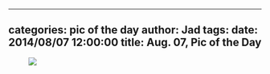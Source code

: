 
---
categories: pic of the day
author: Jad
tags: 
date: 2014/08/07 12:00:00
title: Aug. 07, Pic of the Day 
---

<figure>
<img src="/img/2014/08/07/img_20140807_122902907_medium.jpg" />
<figcaption></figcaption>
</figure>
